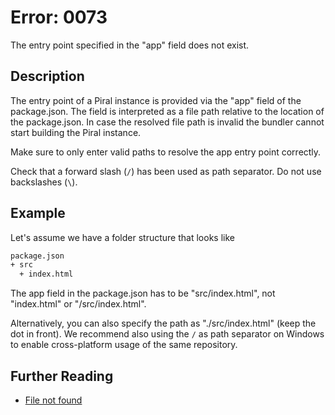 # Error: 0073

The entry point specified in the "app" field does not exist.

## Description

The entry point of a Piral instance is provided via the "app" field of the
package.json. The field is interpreted as a file path relative to the location
of the package.json. In case the resolved file path is invalid the bundler
cannot start building the Piral instance.

Make sure to only enter valid paths to resolve the app entry point correctly.

Check that a forward slash (`/`) has been used as path separator. Do not use
backslashes (`\`).

## Example

Let's assume we have a folder structure that looks like

```sh
package.json
+ src
  + index.html
```

The app field in the package.json has to be "src/index.html", not "index.html" or "/src/index.html".

Alternatively, you can also specify the path as "./src/index.html" (keep the dot in front). We
recommend also using the `/` as path separator on Windows to enable cross-platform usage of the
same repository.

## Further Reading

- [File not found](https://stackoverflow.com/questions/17575492/file-not-found-in-node-js)
